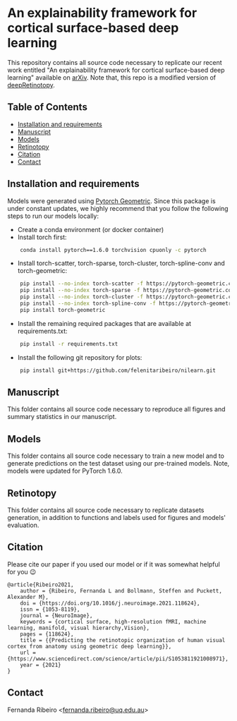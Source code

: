 # An explainability framework for cortical surface-based deep learning

This repository contains all source code necessary to replicate our recent work entitled "An explainability framework 
for cortical surface-based deep learning" available on [arXiv](). Note that, this repo is a modified version of 
[deepRetinotopy](https://github.com/Puckett-Lab/deepRetinotopy).

## Table of Contents
* [Installation and requirements](#installation-and-requirements)
* [Manuscript](#manuscript)
* [Models](#models)
* [Retinotopy](#retinotopy)
* [Citation](#citation)
* [Contact](#contact)


## Installation and requirements 

Models were generated using [Pytorch Geometric](https://pytorch-geometric.readthedocs.io/en/latest/). Since this package 
is under constant updates, we highly recommend that 
you follow the following steps to run our models locally:

- Create a conda environment (or docker container)
- Install torch first:

```bash
	conda install pytorch==1.6.0 torchvision cpuonly -c pytorch
```
	
- Install torch-scatter, torch-sparse, torch-cluster, torch-spline-conv and torch-geometric:
	 
```bash
    pip install --no-index torch-scatter -f https://pytorch-geometric.com/whl/torch-1.6.0+cu102.html
    pip install --no-index torch-sparse -f https://pytorch-geometric.com/whl/torch-1.6.0+cu102.html
    pip install --no-index torch-cluster -f https://pytorch-geometric.com/whl/torch-1.6.0+cu102.html
    pip install --no-index torch-spline-conv -f https://pytorch-geometric.com/whl/torch-1.6.0+cu102.html
    pip install torch-geometric
```

- Install the remaining required packages that are available at requirements.txt: 

```bash
    pip install -r requirements.txt
```

- Install the following git repository for plots:

```bash
    pip install git+https://github.com/felenitaribeiro/nilearn.git
```   


## Manuscript

This folder contains all source code necessary to reproduce all figures and summary statistics in our manuscript.

## Models

This folder contains all source code necessary to train a new model and to generate predictions on the test dataset 
using our pre-trained models. Note, models were updated for PyTorch 1.6.0. 

## Retinotopy

This folder contains all source code necessary to replicate datasets generation, in addition to functions and labels 
used for figures and models' evaluation. 

## Citation

Please cite our paper if you used our model or if it was somewhat helpful for you :wink:

	@article{Ribeiro2021,
		author = {Ribeiro, Fernanda L and Bollmann, Steffen and Puckett, Alexander M},
		doi = {https://doi.org/10.1016/j.neuroimage.2021.118624},
		issn = {1053-8119},
		journal = {NeuroImage},
		keywords = {cortical surface, high-resolution fMRI, machine learning, manifold, visual hierarchy,Vision},
		pages = {118624},
		title = {{Predicting the retinotopic organization of human visual cortex from anatomy using geometric deep learning}},
		url = {https://www.sciencedirect.com/science/article/pii/S1053811921008971},
		year = {2021}
	}


## Contact
Fernanda Ribeiro <[fernanda.ribeiro@uq.edu.au](fernanda.ribeiro@uq.edu.au)>
